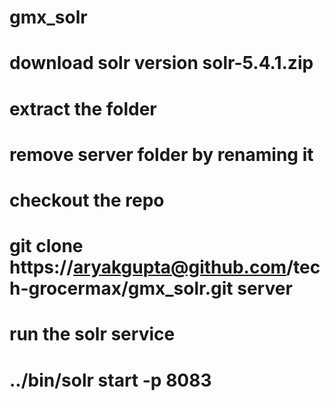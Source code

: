 # gmx_solr
# download solr version solr-5.4.1.zip
# extract the folder
# remove server folder by renaming it
# checkout the repo
# git clone https://aryakgupta@github.com/tech-grocermax/gmx_solr.git server
# run the solr service 
# ../bin/solr start -p 8083
